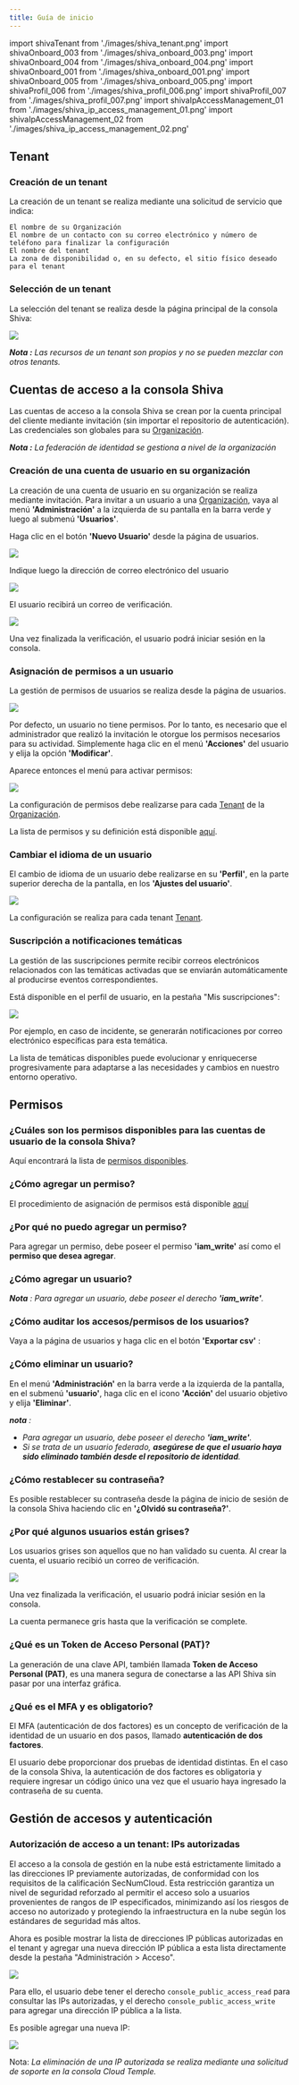 ```yaml
---
title: Guía de inicio
---
```

import shivaTenant from './images/shiva_tenant.png'
import shivaOnboard_003 from './images/shiva_onboard_003.png'
import shivaOnboard_004 from './images/shiva_onboard_004.png'
import shivaOnboard_001 from './images/shiva_onboard_001.png'
import shivaOnboard_005 from './images/shiva_onboard_005.png'
import shivaProfil_006 from './images/shiva_profil_006.png'
import shivaProfil_007 from './images/shiva_profil_007.png'
import shivaIpAccessManagement_01 from './images/shiva_ip_access_management_01.png'
import shivaIpAccessManagement_02 from './images/shiva_ip_access_management_02.png'

## Tenant

### Creación de un tenant

La creación de un tenant se realiza mediante una solicitud de servicio que indica:

    El nombre de su Organización
    El nombre de un contacto con su correo electrónico y número de teléfono para finalizar la configuración
    El nombre del tenant
    La zona de disponibilidad o, en su defecto, el sitio físico deseado para el tenant

### Selección de un tenant

La selección del tenant se realiza desde la página principal de la consola Shiva:

<img src={shivaTenant} />

*__Nota :__ Las recursos de un tenant son propios y no se pueden mezclar con otros tenants.*

## Cuentas de acceso a la consola Shiva

Las cuentas de acceso a la consola Shiva se crean por la cuenta principal del cliente mediante invitación (sin importar el repositorio de autenticación). Las credenciales son globales para su [Organización](concepts.md#organisations).

*__Nota :__ La federación de identidad se gestiona a nivel de la organización*

### Creación de una cuenta de usuario en su organización

La creación de una cuenta de usuario en su organización se realiza mediante invitación. Para invitar a un usuario a una [Organización](concepts.md#organisations), vaya al menú __'Administración'__ a la izquierda de su pantalla en la barra verde y luego al submenú __'Usuarios'__.

Haga clic en el botón __'Nuevo Usuario'__ desde la página de usuarios.

<img src={shivaOnboard_003} />

Indique luego la dirección de correo electrónico del usuario

<img src={shivaOnboard_004} />

El usuario recibirá un correo de verificación.

<img src={shivaOnboard_001} />

Una vez finalizada la verificación, el usuario podrá iniciar sesión en la consola.

### Asignación de permisos a un usuario

La gestión de permisos de usuarios se realiza desde la página de usuarios.

<img src={shivaOnboard_003} />

Por defecto, un usuario no tiene permisos. Por lo tanto, es necesario que el administrador que realizó la invitación le otorgue los permisos necesarios para su actividad. Simplemente haga clic en el menú __'Acciones'__ del usuario y elija la opción __'Modificar'__.

Aparece entonces el menú para activar permisos:

<img src={shivaOnboard_005} />

La configuración de permisos debe realizarse para cada [Tenant](concepts.md#tenants) de la [Organización](concepts.md#organisations).

La lista de permisos y su definición está disponible [aquí](#permissions).

### Cambiar el idioma de un usuario

El cambio de idioma de un usuario debe realizarse en su __'Perfil'__, en la parte superior derecha de la pantalla, en los __'Ajustes del usuario'__.

<img src={shivaProfil_006} />

La configuración se realiza para cada tenant [Tenant](concepts.md#tenants).

### Suscripción a notificaciones temáticas

La gestión de las suscripciones permite recibir correos electrónicos relacionados con las temáticas activadas que se enviarán automáticamente al producirse eventos correspondientes.

Está disponible en el perfil de usuario, en la pestaña "Mis suscripciones":

<img src={shivaProfil_007} />

Por ejemplo, en caso de incidente, se generarán notificaciones por correo electrónico específicas para esta temática.

La lista de temáticas disponibles puede evolucionar y enriquecerse progresivamente para adaptarse a las necesidades y cambios en nuestro entorno operativo.

## Permisos

### ¿Cuáles son los permisos disponibles para las cuentas de usuario de la consola Shiva?

Aquí encontrará la lista de [permisos disponibles](#permissions).

### ¿Cómo agregar un permiso?

El procedimiento de asignación de permisos está disponible [aquí](#permissions)

### ¿Por qué no puedo agregar un permiso?

Para agregar un permiso, debe poseer el permiso __'iam_write'__ así como el __permiso que desea agregar__.

### ¿Cómo agregar un usuario?

*__Nota__ : Para agregar un usuario, debe poseer el derecho __'iam_write'__.*

### ¿Cómo auditar los accesos/permisos de los usuarios?

Vaya a la página de usuarios y haga clic en el botón __'Exportar csv'__ :

### ¿Cómo eliminar un usuario?

En el menú __'Administración'__ en la barra verde a la izquierda de la pantalla, en el submenú __'usuario'__, haga clic en el icono __'Acción'__ del usuario objetivo y elija __'Eliminar'__.

*__nota__ :*

- *Para agregar un usuario, debe poseer el derecho __'iam_write'__.*
- *Si se trata de un usuario federado, __asegúrese de que el usuario haya sido eliminado también desde el repositorio de identidad__.*

### ¿Cómo restablecer su contraseña?

Es posible restablecer su contraseña desde la página de inicio de sesión de la consola Shiva haciendo clic en __'¿Olvidó su contraseña?'__.

### ¿Por qué algunos usuarios están grises?

Los usuarios grises son aquellos que no han validado su cuenta. Al crear la cuenta, el usuario recibió un correo de verificación.

<img src={shivaOnboard_001} />

Una vez finalizada la verificación, el usuario podrá iniciar sesión en la consola.

La cuenta permanece gris hasta que la verificación se complete.

### ¿Qué es un Token de Acceso Personal (PAT)?

La generación de una clave API, también llamada __Token de Acceso Personal (PAT)__,
es una manera segura de conectarse a las API Shiva sin pasar por una interfaz gráfica.

### ¿Qué es el MFA y es obligatorio?

El MFA (autenticación de dos factores) es un concepto de verificación de la identidad de un usuario en dos pasos, llamado __autenticación de dos factores__.

El usuario debe proporcionar dos pruebas de identidad distintas. En el caso de la consola Shiva, la autenticación de dos factores es obligatoria y requiere ingresar un código único una vez que el usuario haya ingresado la contraseña de su cuenta.

## Gestión de accesos y autenticación

### Autorización de acceso a un tenant: IPs autorizadas

El acceso a la consola de gestión en la nube está estrictamente limitado a las direcciones IP previamente autorizadas, de conformidad con los requisitos de la calificación SecNumCloud. Esta restricción garantiza un nivel de seguridad reforzado al permitir el acceso solo a usuarios provenientes de rangos de IP especificados, minimizando así los riesgos de acceso no autorizado y protegiendo la infraestructura en la nube según los estándares de seguridad más altos.

Ahora es posible mostrar la lista de direcciones IP públicas autorizadas en el tenant y agregar una nueva dirección IP pública a esta lista directamente desde la pestaña "Administración > Acceso".

<img src={shivaIpAccessManagement_01} />

Para ello, el usuario debe tener el derecho `console_public_access_read` para consultar las IPs autorizadas, y el derecho `console_public_access_write` para agregar una dirección IP pública a la lista.

Es posible agregar una nueva IP:

<img src={shivaIpAccessManagement_02} />

Nota: *La eliminación de una IP autorizada se realiza mediante una solicitud de soporte en la consola Cloud Temple.*